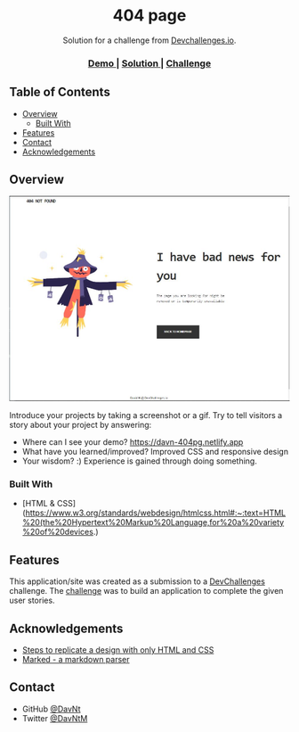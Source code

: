 <!-- Please update value in the {}  -->

<h1 align="center">404 page</h1>

<div align="center">
   Solution for a challenge from  <a href="http://devchallenges.io" target="_blank">Devchallenges.io</a>.
</div>

<div align="center">
  <h3>
    <a href="https://davn-404pg.netlify.app">
      Demo
    </a>
    <span> | </span>
    <a href="https://davn-404pg.netlify.app">
      Solution
    </a>
    <span> | </span>
    <a href="https://devchallenges.io/challenges/wBunSb7FPrIepJZAg0sY">
      Challenge
    </a>
  </h3>
</div>

<!-- TABLE OF CONTENTS -->

## Table of Contents

- [Overview](#overview)
  - [Built With](#built-with)
- [Features](#features)
- [Contact](#contact)
- [Acknowledgements](#acknowledgements)

<!-- OVERVIEW -->

## Overview

![screenshot](./404screen.jpg?raw=true)

Introduce your projects by taking a screenshot or a gif. Try to tell visitors a story about your project by answering:

- Where can I see your demo?
   https://davn-404pg.netlify.app
- What have you learned/improved?
   Improved CSS and responsive design
- Your wisdom? :)
   Experience is gained through doing something.

### Built With

<!-- This section should list any major frameworks that you built your project using. Here are a few examples.-->

- [HTML & CSS](https://www.w3.org/standards/webdesign/htmlcss.html#:~:text=HTML%20(the%20Hypertext%20Markup%20Language,for%20a%20variety%20of%20devices.)

## Features

<!-- List the features of your application or follow the template. Don't share the figma file here :) -->

This application/site was created as a submission to a [DevChallenges](https://devchallenges.io/challenges) challenge. The [challenge](https://devchallenges.io/challenges/wBunSb7FPrIepJZAg0sY) was to build an application to complete the given user stories.


## Acknowledgements

<!-- This section should list any articles or add-ons/plugins that helps you to complete the project. This is optional but it will help you in the future. For exmpale -->

- [Steps to replicate a design with only HTML and CSS](https://devchallenges-blogs.web.app/how-to-replicate-design/)
- [Marked - a markdown parser](https://github.com/chjj/marked)

## Contact

- GitHub [@DavNt](https://github.com/DavNt)
- Twitter [@DavNtM](https://twitter.com/DavNtM)

